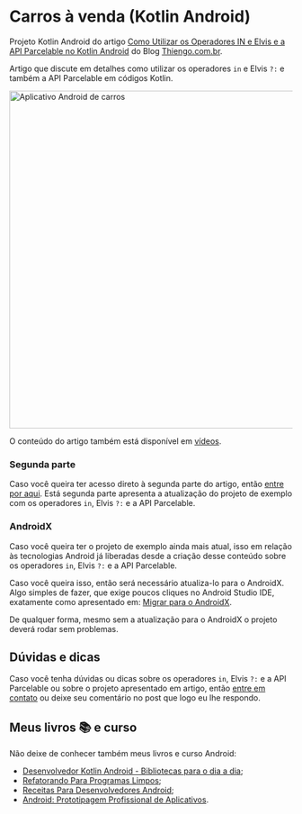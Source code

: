 # Carros à venda (Kotlin Android)

Projeto Kotlin Android do artigo [Como Utilizar os Operadores IN e Elvis e a API Parcelable no Kotlin Android](https://www.thiengo.com.br/como-utilizar-os-operadores-in-e-elvis-e-a-api-parcelable-no-kotlin-android#title-01) do Blog [Thiengo.com.br](https://www.thiengo.com.br).

Artigo que discute em detalhes como utilizar os operadores `in` e Elvis `?:` e também a API Parcelable em códigos Kotlin.

<img src="https://www.thiengo.com.br/img/post/normal/dag5buvvtta3st05b2pulmd555f692c9b38c02567c4872bca36b5cdc69.jpg" width="600" alt="Aplicativo Android de carros">

O conteúdo do artigo também está disponível em [vídeos](https://www.thiengo.com.br/como-utilizar-os-operadores-in-e-elvis-e-a-api-parcelable-no-kotlin-android#title-16).

### Segunda parte

Caso você queira ter acesso direto à segunda parte do artigo, então [entre por aqui](https://www.thiengo.com.br/como-utilizar-os-operadores-in-e-elvis-e-a-api-parcelable-no-kotlin-android#title-09). Está segunda parte apresenta a atualização do projeto de exemplo com os operadores `in`, Elvis `?:` e a API Parcelable.

### AndroidX

Caso você queira ter o projeto de exemplo ainda mais atual, isso em relação às tecnologias Android já liberadas desde a criação desse conteúdo sobre os operadores `in`, Elvis `?:` e a API Parcelable.

Caso você queira isso, então será necessário atualiza-lo para o AndroidX. Algo simples de fazer, que exige poucos cliques no Android Studio IDE, exatamente como apresentado em: [Migrar para o AndroidX](https://developer.android.com/jetpack/androidx/migrate?hl=pt-br).

De qualquer forma, mesmo sem a atualização para o AndroidX o projeto deverá rodar sem problemas.

## Dúvidas e dicas

Caso você tenha dúvidas ou dicas sobre os operadores `in`, Elvis `?:` e a API Parcelable ou sobre o projeto apresentado em artigo, então [entre em contato](https://www.thiengo.com.br/contato) ou deixe seu comentário no post que logo eu lhe respondo.

## Meus livros 📚 e curso

Não deixe de conhecer também meus livros e curso Android:

- [Desenvolvedor Kotlin Android - Bibliotecas para o dia a dia](https://www.thiengo.com.br/livro-desenvolvedor-kotlin-android);
- [Refatorando Para Programas Limpos](https://www.thiengo.com.br/livro-refatorando-para-programas-limpos);
- [Receitas Para Desenvolvedores Android](https://www.thiengo.com.br/livro-receitas-para-desenvolvedores-android);
- [Android: Prototipagem Profissional de Aplicativos](https://www.udemy.com/course/android-prototipagem-profissional-de-aplicativos/?locale=pt_BR&persist_locale=).
